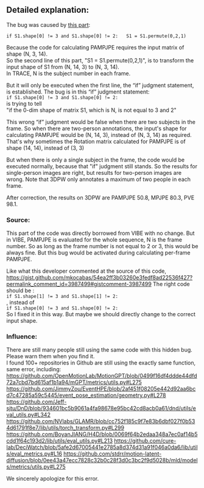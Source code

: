 ## Detailed explanation: 

The bug was caused by [this part](https://github.com/Arthur151/ROMP/blob/e1268164f41a701e81d3d5f14ff660e44f1fe02a/simple_romp/trace2/evaluation/eval_3DPW.py#L366):

`if S1.shape[0] != 3 and S1.shape[0] != 2:  
     S1 = S1.permute(0,2,1)`

Because the code for calculating PAMPJPE requires the input matrix of shape (N, 3, 14).   
So the second line of this part, "S1 = S1.permute(0,2,1)", is to transform the input shape of S1 from (N, 14, 3) to (N, 3, 14).  
In TRACE, N is the subject number in each frame. 

But it will only be executed when the first line, the “if” judgment statement, is established.
The bug is in this “if” judgment statement:  
`if S1.shape[0] != 3 and S1.shape[0] != 2:`  
is trying to tell  
"if the 0-dim shape of matrix S1, which is N, is not equal to 3 and 2"

This wrong “if” judgment would be false when there are two subjects in the frame. 
So when there are two-person annotations, the input's shape for calculating PAMPJPE would be (N, 14, 3), instead of (N, 3, 14) as required. 
That's why sometimes the Rotation matrix calculated for PAMPJPE is of shape (14, 14), instead of (3, 3)

But when there is only a single subject in the frame, the code would be executed normally, because that "if" judgment still stands. 
So the results for single-person images are right, but results for two-person images are wrong. 
Note that 3DPW only annotates a maximum of two people in each frame. 

After correction, the results on 3DPW are PAMPJPE 50.8, MPJPE 80.3, PVE 98.1.

### Source: 
This part of the code was directly borrowed from VIBE with no change.
But in VIBE, PAMPJPE is evaluated for the whole sequence, N is the frame number. 
So as long as the frame number is not equal to 2 or 3, this would be always fine. 
But this bug would be activated during calculating per-frame PAMPJPE. 

Like what this developer commented at the source of this code, 
https://gist.github.com/mkocabas/54ea2ff3b03260e3fedf8ad22536f427?permalink_comment_id=3987499#gistcomment-3987499
The right code should be :  
`if S1.shape[1] != 3 and S1.shape[1] != 2:`  
, instead of   
`if S1.shape[0] != 3 and S1.shape[0] != 2:`  
So I fixed it in this way. But maybe we should directly change to the correct input shape.

### Influence: 
There are still many people still using the same code with this hidden bug.  
Please warn them when you find it.  
I found 100+ repositories in Github are still using the exactly same function, same error, including:
https://github.com/OpenMotionLab/MotionGPT/blob/0499f16df4ddde44dfd72a7cbd7bd615af1b1a94/mGPT/metrics/utils.py#L275
https://github.com/JimmyZou/EventHPE/blob/2af451f08205e442d92aa6bcd7c47285a59c5445/event_pose_estimation/geometry.py#L278
https://github.com/Jeff-sjtu/DnD/blob/934601bc5b9061a4fa98678e95bc42cd8acb0a61/dnd/utils/eval_utils.py#L342
https://github.com/NVlabs/GLAMR/blob/cc752f185c9f7e83b6dbf027f0b534d61791f8e7/lib/utils/torch_transform.py#L299
https://github.com/BoyanJIANG/H4D/blob/0069f64b2edaa348a7ec0af14b5cdd1f64c193d2/lib/utils/eval_utils.py#L213
https://github.com/cure-lab/DeciWatch/blob/5afe2d67005441e2785a8d374d31a91f046a0da6/lib/utils/eval_metrics.py#L16
https://github.com/stdrr/motion-latent-diffusion/blob/0ee43a47ecc7828c32b0c28f3d0c3bc2f9d5028b/mld/models/metrics/utils.py#L275

We sincerely apologize for this error.